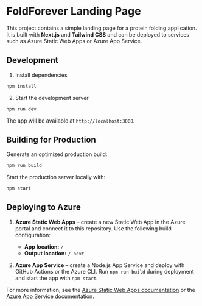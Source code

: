 # FoldForever Landing Page

This project contains a simple landing page for a protein folding application. It is built with **Next.js** and **Tailwind CSS** and can be deployed to services such as Azure Static Web Apps or Azure App Service.

## Development

1. Install dependencies

```bash
npm install
```

2. Start the development server

```bash
npm run dev
```

The app will be available at `http://localhost:3000`.

## Building for Production

Generate an optimized production build:

```bash
npm run build
```

Start the production server locally with:

```bash
npm start
```

## Deploying to Azure

1. **Azure Static Web Apps** – create a new Static Web App in the Azure portal and connect it to this repository. Use the following build configuration:

   - **App location:** `/`
   - **Output location:** `/.next`

2. **Azure App Service** – create a Node.js App Service and deploy with GitHub Actions or the Azure CLI. Run `npm run build` during deployment and start the app with `npm start`.

For more information, see the [Azure Static Web Apps documentation](https://learn.microsoft.com/azure/static-web-apps/) or the [Azure App Service documentation](https://learn.microsoft.com/azure/app-service/).
